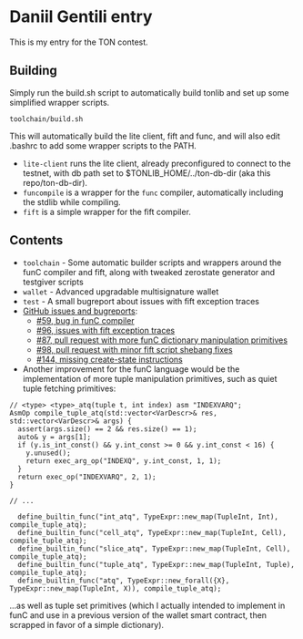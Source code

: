 # Daniil Gentili entry

This is my entry for the TON contest.

## Building

Simply run the build.sh script to automatically build tonlib and set up some simplified wrapper scripts.

```
toolchain/build.sh
```

This will automatically build the lite client, fift and func, and will also edit .bashrc to add some wrapper scripts to the PATH.

* `lite-client` runs the lite client, already preconfigured to connect to the testnet, with db path set to $TONLIB_HOME/../ton-db-dir (aka this repo/ton-db-dir).
* `funcompile` is a wrapper for the `func` compiler, automatically including the stdlib while compiling.
* `fift` is a simple wrapper for the fift compiler.

## Contents

* `toolchain` - Some automatic builder scripts and wrappers around the funC compiler and fift, along with tweaked zerostate generator and testgiver scripts
* `wallet` - Advanced upgradable multisignature wallet
* `test` - A small bugreport about issues with fift exception traces
* [GitHub issues and bugreports](https://github.com/ton-blockchain/ton/issues?utf8=%E2%9C%93&q=author%3Adanog+):
  * [#59, bug in funC compiler](https://github.com/ton-blockchain/ton/issues/59)
  * [#96, issues with fift exception traces](https://github.com/ton-blockchain/ton/issues/96)
  * [#87, pull request with more funC dictionary manipulation primitives](https://github.com/ton-blockchain/ton/pull/87)
  * [#98, pull request with minor fift script shebang fixes](https://github.com/ton-blockchain/ton/pull/98)
  * [#144, missing create-state instructions](https://github.com/ton-blockchain/ton/issues/144)
* Another improvement for the funC language would be the implementation of more tuple manipulation primitives, such as quiet tuple fetching primitives:
```
// <type> <type>_atq(tuple t, int index) asm "INDEXVARQ";
AsmOp compile_tuple_atq(std::vector<VarDescr>& res, std::vector<VarDescr>& args) {
  assert(args.size() == 2 && res.size() == 1);
  auto& y = args[1];
  if (y.is_int_const() && y.int_const >= 0 && y.int_const < 16) {
    y.unused();
    return exec_arg_op("INDEXQ", y.int_const, 1, 1);
  }
  return exec_op("INDEXVARQ", 2, 1);
}

// ...

  define_builtin_func("int_atq", TypeExpr::new_map(TupleInt, Int), compile_tuple_atq);
  define_builtin_func("cell_atq", TypeExpr::new_map(TupleInt, Cell), compile_tuple_atq);
  define_builtin_func("slice_atq", TypeExpr::new_map(TupleInt, Cell), compile_tuple_atq);
  define_builtin_func("tuple_atq", TypeExpr::new_map(TupleInt, Tuple), compile_tuple_atq);
  define_builtin_func("atq", TypeExpr::new_forall({X}, TypeExpr::new_map(TupleInt, X)), compile_tuple_atq);
```

...as well as tuple set primitives (which I actually intended to implement in funC and use in a previous version of the wallet smart contract, then scrapped in favor of a simple dictionary).
